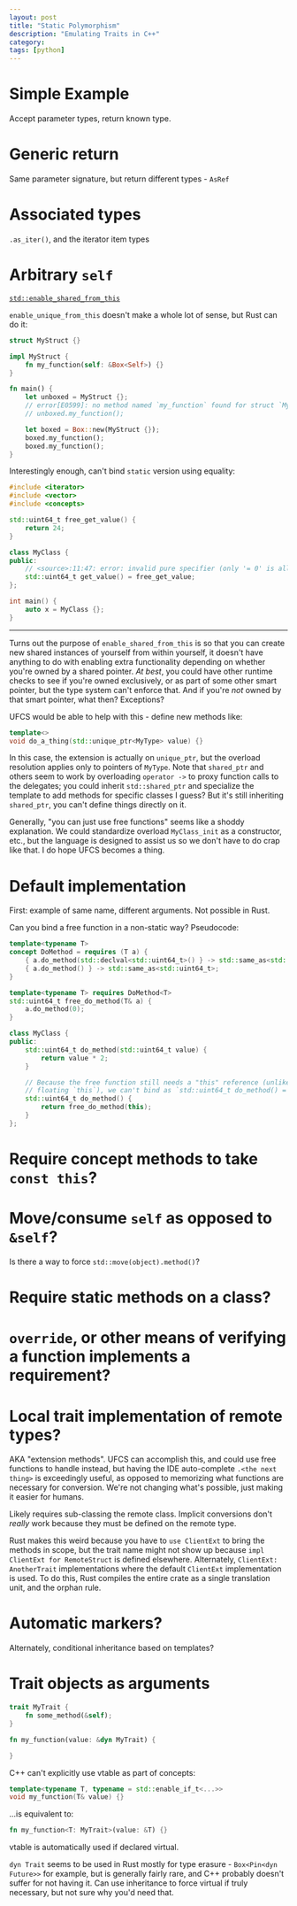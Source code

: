 ```yaml
---
layout: post
title: "Static Polymorphism"
description: "Emulating Traits in C++"
category:
tags: [python]
---
```


# Simple Example

Accept parameter types, return known type.

# Generic return

Same parameter signature, but return different types - `AsRef`

# Associated types

`.as_iter()`, and the iterator item types

# Arbitrary `self`

[`std::enable_shared_from_this`](https://en.cppreference.com/w/cpp/memory/enable_shared_from_this)

`enable_unique_from_this` doesn't make a whole lot of sense, but Rust can do it:

```rust
struct MyStruct {}

impl MyStruct {
    fn my_function(self: &Box<Self>) {}
}

fn main() {
    let unboxed = MyStruct {};
    // error[E0599]: no method named `my_function` found for struct `MyStruct` in the current scope
    // unboxed.my_function();

    let boxed = Box::new(MyStruct {});
    boxed.my_function();
    boxed.my_function();
}
```

Interestingly enough, can't bind `static` version using equality:

```c++
#include <iterator>
#include <vector>
#include <concepts>

std::uint64_t free_get_value() {
    return 24;
}

class MyClass {
public:
    // <source>:11:47: error: invalid pure specifier (only '= 0' is allowed) before ';' token
    std::uint64_t get_value() = free_get_value;
};

int main() {
    auto x = MyClass {};
}
```

---

Turns out the purpose of `enable_shared_from_this` is so that you can create new shared instances of
yourself from within yourself, it doesn't have anything to do with enabling extra functionality
depending on whether you're owned by a shared pointer. _At best_, you could have other runtime
checks to see if you're owned exclusively, or as part of some other smart pointer, but the type
system can't enforce that. And if you're _not_ owned by that smart pointer, what then? Exceptions?

UFCS would be able to help with this - define new methods like:

```c++
template<>
void do_a_thing(std::unique_ptr<MyType> value) {}
```

In this case, the extension is actually on `unique_ptr`, but the overload resolution applies only to
pointers of `MyType`. Note that `shared_ptr` and others seem to work by overloading `operator ->` to
proxy function calls to the delegates; you could inherit `std::shared_ptr` and specialize the
template to add methods for specific classes I guess? But it's still inheriting `shared_ptr`, you
can't define things directly on it.

Generally, "you can just use free functions" seems like a shoddy explanation. We could standardize
overload `MyClass_init` as a constructor, etc., but the language is designed to assist us so we
don't have to do crap like that. I do hope UFCS becomes a thing.

# Default implementation

First: example of same name, different arguments. Not possible in Rust.

Can you bind a free function in a non-static way? Pseudocode:

```c++
template<typename T>
concept DoMethod = requires (T a) {
    { a.do_method(std::declval<std::uint64_t>() } -> std::same_as<std::uint64_t>;
    { a.do_method() } -> std::same_as<std::uint64_t>;
}

template<typename T> requires DoMethod<T>
std::uint64_t free_do_method(T& a) {
    a.do_method(0);
}

class MyClass {
public:
    std::uint64_t do_method(std::uint64_t value) {
        return value * 2;
    }

    // Because the free function still needs a "this" reference (unlike Javascript which has a
    // floating `this`), we can't bind as `std::uint64_t do_method() = free_do_method`
    std::uint64_t do_method() {
        return free_do_method(this);
    }
};
```

# Require concept methods to take `const this`?

# Move/consume `self` as opposed to `&self`?

Is there a way to force `std::move(object).method()`?

# Require static methods on a class?

# `override`, or other means of verifying a function implements a requirement?

# Local trait implementation of remote types?

AKA "extension methods". UFCS can accomplish this, and could use free functions to handle instead,
but having the IDE auto-complete `.<the next thing>` is exceedingly useful, as opposed to memorizing
what functions are necessary for conversion. We're not changing what's possible, just making it
easier for humans.

Likely requires sub-classing the remote class. Implicit conversions don't _really_ work because they
must be defined on the remote type.

Rust makes this weird because you have to `use ClientExt` to bring the methods in scope, but the
trait name might not show up because `impl ClientExt for RemoteStruct` is defined elsewhere.
Alternately, `ClientExt: AnotherTrait` implementations where the default `ClientExt` implementation
is used. To do this, Rust compiles the entire crate as a single translation unit, and the orphan
rule.

# Automatic markers?

Alternately, conditional inheritance based on templates?

# Trait objects as arguments

```rust
trait MyTrait {
    fn some_method(&self);
}

fn my_function(value: &dyn MyTrait) {

}
```

C++ can't explicitly use vtable as part of concepts:

```c++
template<typename T, typename = std::enable_if_t<...>>
void my_function(T& value) {}
```

...is equivalent to:

```rust
fn my_function<T: MyTrait>(value: &T) {}
```

vtable is automatically used if declared virtual.

`dyn Trait` seems to be used in Rust mostly for type erasure - `Box<Pin<dyn Future>>` for example,
but is generally fairly rare, and C++ probably doesn't suffer for not having it. Can use inheritance
to force virtual if truly necessary, but not sure why you'd need that.
